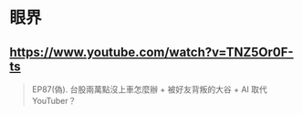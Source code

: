 # 眼界

## https://www.youtube.com/watch?v=TNZ5Or0F-ts

> EP87(偽). 台股兩萬點沒上車怎麼辦 + 被好友背叛的大谷 + AI 取代 YouTuber？ 
